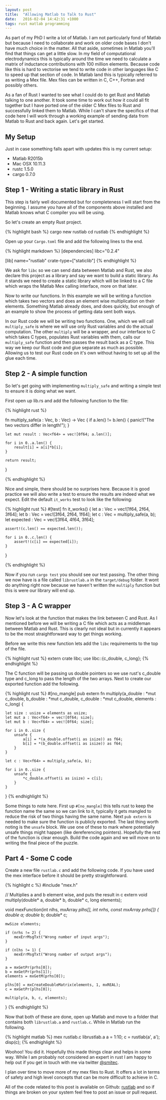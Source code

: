 ```yaml
---
layout: post
title:  "Allowing Matlab to Talk to Rust"
date:   2016-02-04 14:42:31 +1000
tags: rust matlab programming
---
```


As part of my PhD I write a lot of Matlab. 
I am not particularly fond of Matlab but because I need to collaborate and work
on older code bases I don't have much choice in the matter.
All that aside, sometimes in Matlab you'll find that things can get a little slow.
In my field of computational electrodynamics this is typically around the time
we need to calculate a matrix of inductance contributions with 100 million elements.
Because code like this is hard to vectorise we tend to write code in other languages
like C to speed up that section of code. In Matlab land this is typically referred
to as writing a Mex file. Mex files can be written in C, C++, Fortran and possibly
others.

As a fan of Rust I wanted to see what I could do to get Rust and Matlab
talking to one another. It took some time to work out how it could all fit together
but I have ported one of the older C Mex files to Rust and successfully linked them
to Matlab. While I can't share the specifics of that code here I will work through
a working example of sending data from Matlab to Rust and back again. Let's get 
started.

## My Setup
Just in case something falls apart with updates this is my current setup:

- Matlab R2015b
- Mac OSX 10.11.3
- rustc 1.5.0
- cargo 0.7.0

## Step 1 - Writing a static library in Rust
This step is fairly well documented but for completeness I will start from the 
beginning. I assume you have all of the components above installed and Matlab 
knows what C compiler you will be using.

So let's create an empty Rust project.

{% highlight bash %}
cargo new rustlab
cd rustlab
{% endhighlight %}

Open up your `Cargo.toml` file and add the following lines to the end.

{% highlight markdown %}
[dependencies]
libc="0.2.4"

[lib]
name="rustlab"
crate-type=["staticlib"]
{% endhighlight %}

We ask for `libc` so we can send data between Matlab and Rust, we also declare this project as a library and say we want to build a static library. As it stands we need to create a static library which will be linked to a C file which wraps the Matlab Mex calling interface, more on that later.

Now to write our functions. In this example we will be writing a function which takes two vectors and does an element wise multiplication on their elements. Something Matlab already does, and does quickly, but enough of an example to show the process of getting data sent both ways.

In our Rust code we will be writing two functions. 
One, which we will call `multiply_safe` is where we will use only Rust variables and do the actual computation. 
The other `multiply` will be a wrapper, and our interface to C which takes C types, populates Rust variables with them, calls our `multiply_safe` function and then passes the result back as a C type. 
This way we keep our Rust code and glue separate as much as possible. 
Allowing us to test our Rust code on it's own without having to set up all the glue each time.

## Step 2 - A simple function

So let's get going with implementing `multiply_safe` and writing a simple test to ensure it is doing what we want.

First open up lib.rs and add the following function to the file:

{% highlight rust %}

fn multiply_safe(a : Vec<f64>, b : Vec<f64>) -> Vec<f64> {
    if a.len() != b.len() {
        panic!("The two vectors differ in length!");
    }

    let mut result : Vec<f64> = vec![0f64; a.len()];
    
    for i in 0..a.len() {
        result[i] = a[i]*b[i];
    }

    return result;
}

{% endhighlight %}

Nice and simple, there should be no surprises here. Because it is good practice we will also write a test to ensure the results are indeed what we expect. Edit the default `it_works` test to look like the following:

{% highlight rust %}
#[test]
fn it_works() {
    let a : Vec<f64> = vec![1f64, 2f64, 3f64];
    let b : Vec<f64> = vec![3f64, 2f64, 1f64];
    let c : Vec<f64> = multiply_safe(a, b);
    let expected : Vec<f64> = vec![3f64, 4f64, 3f64];

    assert!(c.len() == expected.len());
    
    for i in 0..c.len() {
        assert!(c[i] == expected[i]);
    }
}

{% endhighlight %}

Now if you run `cargo test` you should see our test passing. The other thing we now have is a file called `librustlab.a` in the `target/debug` folder. It wont do anything right now because we haven't written the `multiply` function but this is were our library will end up.

## Step 3 - A C wrapper

Now let's look at the function that makes the link between C and Rust. As I mentioned before we will be writing a C file which acts as a middleman between Matlab and Rust. This is clearly not ideal but in currently it appears to be the most straightforward way to get things working.

Before we write this new function lets add the `libc` requirements to the top of the file.

{% highlight rust %}
extern crate libc;
use libc::{c_double, c_long};
{% endhighlight %}

The C function will be passing us double pointers so we use rust's c_double
type and c_long to pass the length of the two arrays. Next to create our exported function add the following.

{% highlight rust %}
#[no_mangle]
pub extern fn multiply(a_double : *mut c_double, 
                    b_double : *mut c_double, 
                    c_double : *mut c_double,
                    elements : c_long) {
    
    let size : usize = elements as usize;
    let mut a : Vec<f64> = vec![0f64; size];
    let mut b : Vec<f64> = vec![0f64; size];

    for i in 0..size {
        unsafe {
            a[i] = *(a_double.offset(i as isize)) as f64;
            b[i] = *(b_double.offset(i as isize)) as f64;
        }
    }

    let c : Vec<f64> = multiply_safe(a, b);

    for i in 0..size {
        unsafe {
            *c_double.offset(i as isize) = c[i];
        }
    }
}
{% endhighlight %}

Some things to note here. First up `#[no_mangle]` this tells rust to keep the 
function name the same so we can link to it, typically it gets mangled to 
reduce the risk of two things having the same name. Next `pub extern` is needed
to make sure the function is publicly exported. The last thing worth noting is
the `unsafe` block. We use one of these to mark where potentially unsafe things
might happen (like dereferencing pointers). Hopefully the rest of the function
is clear enough. Build the code again and we will move on to writing the final
piece of the puzzle.

## Part 4 - Some C code
Create a new file `rustlab.c` and add the following code. If you have used the
mex interface before it should be pretty straightforward.

{% highlight c %}
#include "mex.h"

// Multiplies a and b element wise, and puts the result in c
extern void multiply(double* a, double* b, double* c, long elements);

void mexFunction(int nlhs, mxArray *plhs[], 
        int nrhs, const mxArray *prhs[]) {
    double* a;
    double* b;
    double* c;

    mwSize elements;

    if (nrhs != 2) {
        mexErrMsgTxt("Wrong number of input args");
    }

    if (nlhs != 1) {
        mexErrMsgTxt("Wrong number of output args");
    }

    a = mxGetPr(prhs[0]);
    b = mxGetPr(prhs[1]);
    elements = mxGetM(prhs[0]);

    plhs[0] = mxCreateDoubleMatrix(elements, 1, mxREAL);
    c = mxGetPr(plhs[0]);

    multiply(a, b, c, elements);
}
{% endhighlight %}

Now that both of these are done, open up Matlab and move to a folder that 
contains both `librustlab.a` and `rustlab.c`. While in Matlab run the following.

{% highlight matlab %}
mex rustlab.c librustlab.a
a = 1:10;
c = rustlab(a', a');
disp(c);
{% endhighlight %}

Woohoo! You did it. Hopefully this made things clear and helps in some way. 
While I am probably not considered an expert in rust I am happy to help out
if you get in touch with me via twitter [@smitec][tw].

I plan over time to move more of my mex files to Rust. It offers a lot in terms
of safety and high level concepts that can be more difficult to achieve in C.

All of the code related to this post is available on Github: [rustlab][rl] and
so if things are broken on your system feel free to post an issue or pull request.


[tw]: https://twitter.com/smitec
[rl]: https://github.com/smitec/rustlab

